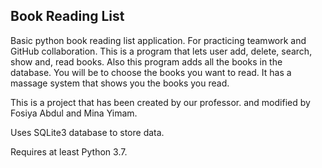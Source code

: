 ## Book Reading List

Basic python book reading list application. 
For practicing teamwork and GitHub collaboration. 
This is a program that lets user add, delete, search, 
show and, read books.
Also this program adds all the books in the 
database. You will be to choose the books you want to read.
It has a massage system that shows you the books you read.

This is a project that has been created by our professor.
and modified by Fosiya Abdul and Mina Yimam.


Uses SQLite3 database to store data. 

Requires at least Python 3.7.
